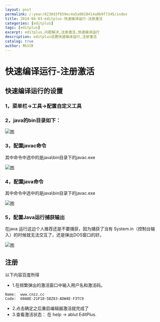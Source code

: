 ```yaml
---
layout: post
permalink: /:year/6238d3f659ec4a5a8028414a0b9f7345/index
title: 2014-04-03-editplus-快速编译运行-注册激活
categories: [editplus]
tags: [editplus]
excerpt: editplus,问题解决,注册激活,快速编译运行
description: editplus设置快速编译运行,注册激活
catalog: true
author: 林兴洋
---
```


# 快速编译运行-注册激活

## 快速编译运行的设置

### 1，菜单栏->工具->配置自定义工具

### 2，java的bin目录如下：

![图](https://gitee.com/linxingyang/at-2020-10-02-image/raw/master/image/E-editplus/image/2014-04-03/02.png)

### 3，配置javac命令

其中命令中选中的是java\bin目录下的javac.exe

![图](https://gitee.com/linxingyang/at-2020-10-02-image/raw/master/image/E-editplus/image/2014-04-03/01.png)

### 4，配置java命令

其中命令中选中的是java\bin目录下的javac.exe

![图](https://gitee.com/linxingyang/at-2020-10-02-image/raw/master/image/E-editplus/image/2014-04-03/03.png)

### 5，配置Java运行捕获输出

在java 运行这边个人推荐还是不要捕获，因为捕获了当有 System.in（控制台输入）的时候就无法交互了，还是弹出DOS窗口的好。

![图](https://gitee.com/linxingyang/at-2020-10-02-image/raw/master/image/E-editplus/image/2014-04-03/04.jpg)

## 注册

以下内容百度所得

* 1.在频繁弹出的激活窗口中输入用户名和激活码。
```
Name:  www.cnzz.cc
Code:  60A8E-21F10-5BZ83-ADW4E-F3TC9
```

* 2.点击确定之后重启编辑器激活就完成了
* 3.查看激活状态： 在 help -> ablut  EditPlus.

